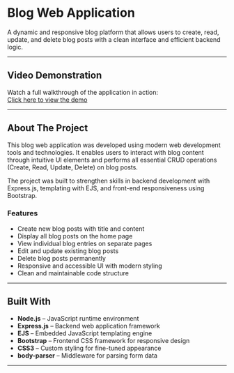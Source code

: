 #  Blog Web Application

A dynamic and responsive blog platform that allows users to create, read, update, and delete blog posts with a clean interface and efficient backend logic.

---

##  Video Demonstration

Watch a full walkthrough of the application in action:  
[Click here to view the demo](https://drive.google.com/file/d/1ESeSASOmuDzEakqPcVfPyqzehYAImWdN/view?usp=drive_link)

---
## About The Project

This blog web application was developed using modern web development tools and technologies. It enables users to interact with blog content through intuitive UI elements and performs all essential CRUD operations (Create, Read, Update, Delete) on blog posts.

The project was built to strengthen skills in backend development with Express.js, templating with EJS, and front-end responsiveness using Bootstrap. 

### Features

- Create new blog posts with title and content
- Display all blog posts on the home page
- View individual blog entries on separate pages
- Edit and update existing blog posts
- Delete blog posts permanently
- Responsive and accessible UI with modern styling
- Clean and maintainable code structure

---

## Built With

- **Node.js** – JavaScript runtime environment
- **Express.js** – Backend web application framework
- **EJS** – Embedded JavaScript templating engine
- **Bootstrap** – Frontend CSS framework for responsive design
- **CSS3** – Custom styling for fine-tuned appearance
- **body-parser** – Middleware for parsing form data

---
